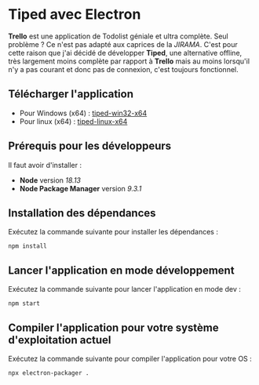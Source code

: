 # Tiped avec Electron

**Trello** est une application de Todolist géniale et ultra complète. Seul problème ? Ce n'est pas adapté aux caprices de la *JIRAMA*. C'est pour cette raison que j'ai décidé de développer **Tiped**, une alternative offline, très largement moins complète par rapport à **Trello** mais au moins lorsqu'il n'y a pas courant et donc pas de connexion, c'est toujours fonctionnel.

## Télécharger l'application

* Pour Windows (x64) : [tiped-win32-x64](https://drive.google.com/file/d/123oj2dHXHxGZ2PaNVT3wPnCMaGw8UlLm/view?usp=share_link)
* Pour linux (x64) : [tiped-linux-x64](https://drive.google.com/file/d/1f40lA4QIAqbm6nC83YZw3arOhgrGjCN7/view?usp=share_link)

## Prérequis pour les développeurs

Il faut avoir d'installer :

* **Node** version *18.13*
* **Node Package Manager** version *9.3.1*

## Installation des dépendances

Exécutez la commande suivante pour installer les dépendances :

`npm install`

## Lancer l'application en mode développement

Exécutez la commande suivante pour lancer l'application en mode dev :

`npm start`

## Compiler l'application pour votre système d'exploitation actuel

Exécutez la commande suivante pour compiler l'application pour votre OS :

`npx electron-packager .`